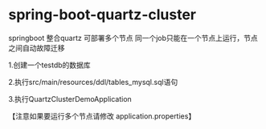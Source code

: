 # spring-boot-quartz-cluster

springboot 整合quartz 可部署多个节点 同一个job只能在一个节点上运行，节点之间自动故障迁移

1.创建一个testdb的数据库

2.执行src/main/resources/ddl/tables_mysql.sql语句

3.执行QuartzClusterDemoApplication

【注意如果要运行多个节点请修改 application.properties】
